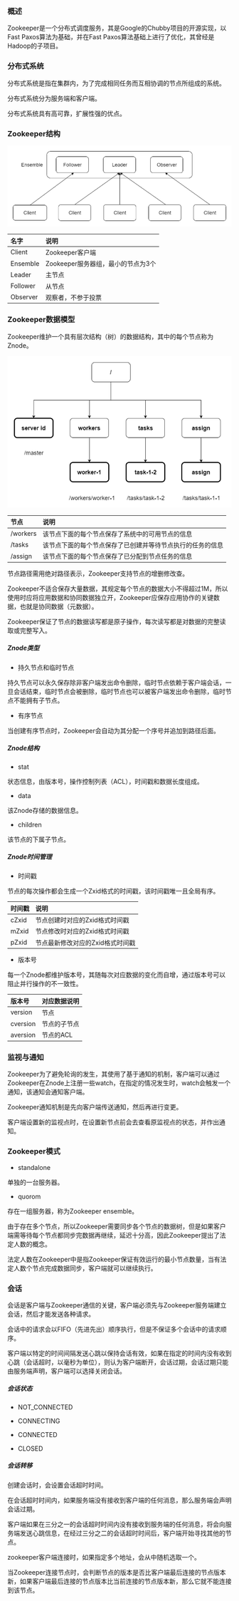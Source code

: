 ### 概述

Zookeeper是一个分布式调度服务，其是Google的Chubby项目的开源实现，以Fast Paxos算法为基础，并在Fast Paxos算法基础上进行了优化，其曾经是Hadoop的子项目。

### 分布式系统

分布式系统是指在集群内，为了完成相同任务而互相协调的节点所组成的系统。

分布式系统分为服务端和客户端。

分布式系统具有高可靠，扩展性强的优点。

### Zookeeper结构

<img src="./框架工具/Zookeeper/image/Zookeeper结构.png" alt="Zookeeper结构"/>

|名字|说明|
|:----|:----|
|Client|Zookeeper客户端|
|Ensemble|Zookeeper服务器组，最小的节点为3个|
|Leader|主节点|
|Follower|从节点|
|Observer|观察者，不参于投票|

### Zookeeper数据模型

Zookeeper维护一个具有层次结构（树）的数据结构，其中的每个节点称为Znode。

<img src="./框架工具/Zookeeper/image/Zookeeper数据模型.png" alt="Zookeeper数据模型"/>

|节点|说明|
|:----|:----|
|/workers|该节点下面的每个节点保存了系统中的可用节点的信息|
|/tasks|该节点下面的每个节点保存了已创建并等待节点执行的任务的信息|
|/assign|该节点下面的每个节点保存了已分配到节点任务的信息|

节点路径需用绝对路径表示，Zookeeper支持节点的增删修改查。

Zookeeper不适合保存大量数据，其规定每个节点的数据大小不得超过1M，所以使用时应将应用数据和协同数据独立开，Zookeeper应保存应用协作的关键数据，也就是协同数据（元数据）。

Zookeeper保证了节点的数据读写都是原子操作，每次读写都是对数据的完整读取或完整写入。

##### Znode类型

* 持久节点和临时节点

持久节点可以永久保存除非客户端发出命令删除，临时节点依赖于客户端会话，一旦会话结束，临时节点会被删除，临时节点也可以被客户端发出命令删除，临时节点不能拥有子节点。

* 有序节点

当创建有序节点时，Zookeeper会自动为其分配一个序号并追加到路径后面。

##### Znode结构

* stat

状态信息，由版本号，操作控制列表（ACL），时间戳和数据长度组成。

* data

该Znode存储的数据信息。

* children

该节点的下属子节点。

##### Znode时间管理

* 时间戳

节点的每次操作都会生成一个Zxid格式的时间戳，该时间戳唯一且全局有序。

|时间戳|说明|
|:----|:----|
|cZxid|节点创建时对应的Zxid格式时间戳|
|mZxid|节点修改时对应的Zxid格式时间戳|
|pZxid|节点最新修改对应的Zxid格式时间戳|

* 版本号

每一个Znode都维护版本号，其随每次对应数据的变化而自增，通过版本号可以阻止并行操作的不一致性。

|版本号|对应数据说明|
|:----|:----|
|version|节点|
|cversion|节点的子节点|
|aversion|节点的ACL|

### 监视与通知

Zookeeper为了避免轮询的发生，其使用了基于通知的机制，客户端可以通过Zookeeper在Znode上注册一些watch，在指定的情况发生时，watch会触发一个通知，该通知会通知客户端。

Zookeeper通知机制是先向客户端传送通知，然后再进行变更。

客户端设置新的监视点时，在设置新节点前会去查看原监视点的状态，并作出通知。

### Zookeeper模式

* standalone

单独的一台服务器。

* quorom

存在一组服务器，称为Zookeeper ensemble。

由于存在多个节点，所以Zookeeper需要同步各个节点的数据树，但是如果客户端需等待每个节点都同步完数据再继续，延迟十分高，因此Zookeeper提出了法定人数的概念。

法定人数在Zookeeper中是指Zookeeper保证有效运行的最小节点数量，当有法定人数个节点完成数据同步，客户端就可以继续执行。

### 会话

会话是客户端与Zookeeper通信的关键，客户端必须先与Zookeeper服务端建立会话，然后才能发送各种请求。

会话中的请求会以FIFO（先进先出）顺序执行，但是不保证多个会话中的请求顺序。

客户端以特定的时间间隔发送心跳以保持会话有效，如果在指定的时间内没有收到心跳（会话超时，以毫秒为单位），则认为客户端断开，会话过期，会话过期只能由服务端声明，客户端可以选择关闭会话。

##### 会话状态

* NOT_CONNECTED

* CONNECTING

* CONNECTED

* CLOSED

##### 会话转移

创建会话时，会设置会话超时时间。

在会话超时时间内，如果服务端没有接收到客户端的任何消息，那么服务端会声明会话过期。

客户端如果在三分之一的会话超时时间内没有接收到服务端的任何消息，将会向服务端发送心跳信息，在经过三分之二的会话超时时间后，客户端开始寻找其他的节点。

zookeeper客户端连接时，如果指定多个地址，会从中随机选取一个。

当Zookeeper连接节点时，会判断节点的版本是否比客户端最后连接的节点版本新，如果客户端最后连接的节点版本比当前连接的节点版本新，那么它就不能连接到该节点。